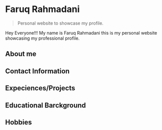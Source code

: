 # Faruq Rahmadani

> Personal website to showcase my profile.

Hey Everyone!!!
My name is Faruq Rahmadani this is my personal website showcasing my professional profile.

## About me

## Contact Information

## Expeciences/Projects

## Educational Barckground

## Hobbies 
